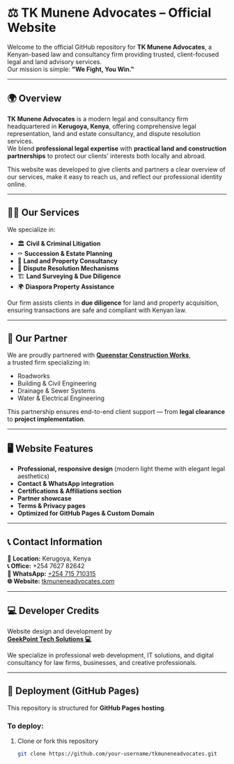 # ⚖️ TK Munene Advocates – Official Website

Welcome to the official GitHub repository for **TK Munene Advocates**, a Kenyan-based law and consultancy firm providing trusted, client-focused legal and land advisory services.  
Our mission is simple: **"We Fight, You Win."**

---

## 🌍 Overview

**TK Munene Advocates** is a modern legal and consultancy firm headquartered in **Kerugoya, Kenya**, offering comprehensive legal representation, land and estate consultancy, and dispute resolution services.  
We blend **professional legal expertise** with **practical land and construction partnerships** to protect our clients’ interests both locally and abroad.

This website was developed to give clients and partners a clear overview of our services, make it easy to reach us, and reflect our professional identity online.

---

## 🧑‍⚖️ Our Services

We specialize in:
- 🏛️ **Civil & Criminal Litigation**
- ⚰️ **Succession & Estate Planning**
- 🧭 **Land and Property Consultancy**
- 📜 **Dispute Resolution Mechanisms**
- 🏗️ **Land Surveying & Due Diligence**
- 🌍 **Diaspora Property Assistance**

Our firm assists clients in **due diligence** for land and property acquisition, ensuring transactions are safe and compliant with Kenyan law.

---

## 🤝 Our Partner

We are proudly partnered with [**Queenstar Construction Works**](https://queenstarconstructions.co.ke),  
a trusted firm specializing in:
- Roadworks  
- Building & Civil Engineering  
- Drainage & Sewer Systems  
- Water & Electrical Engineering  

This partnership ensures end-to-end client support — from **legal clearance** to **project implementation**.

---

## 🖥️ Website Features

- **Professional, responsive design** (modern light theme with elegant legal aesthetics)
- **Contact & WhatsApp integration**
- **Certifications & Affiliations section**
- **Partner showcase**
- **Terms & Privacy pages**
- **Optimized for GitHub Pages & Custom Domain**

---

## 📞 Contact Information

**📍 Location:** Kerugoya, Kenya  
**📞 Office:** +254 7627 82642  
**💬 WhatsApp:** [+254 715 710315](https://wa.me/254715710315)  
**🌐 Website:** [tkmuneneadvocates.com](https://tkmuneneadvocates.com)

---

## 💻 Developer Credits

Website design and development by  
[**GeekPoint Tech Solutions 💻**](https://wa.me/254101073236)

We specialize in professional web development, IT solutions, and digital consultancy for law firms, businesses, and creative professionals.

---

## 🚀 Deployment (GitHub Pages)

This repository is structured for **GitHub Pages hosting**.

### To deploy:
1. Clone or fork this repository  
   ```bash
   git clone https://github.com/your-username/tkmuneneadvocates.git
